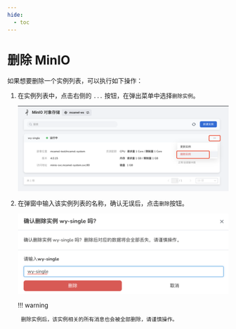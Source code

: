 ```yaml
---
hide:
  - toc
---
```


# 删除 MinIO

如果想要删除一个实例列表，可以执行如下操作：

1. 在实例列表中，点击右侧的 `...` 按钮，在弹出菜单中选择`删除实例`。

    ![选择删除实例](../images/delete01.png)

2. 在弹窗中输入该实例列表的名称，确认无误后，点击`删除`按钮。

    ![点击删除](../images/delete02.png)

    !!! warning

        删除实例后，该实例相关的所有消息也会被全部删除，请谨慎操作。
